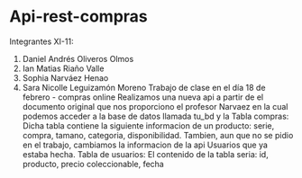 # Api-rest-compras
Integrantes XI-11:
1. Daniel Andrés Oliveros Olmos
2. Ian Matias Riaño Valle
3. Sophia Narváez Henao
4. Sara Nicolle Leguizamón Moreno
Trabajo de clase en el día 18 de febrero - compras online
Realizamos una nueva api a partir de el documento original que nos proporciono el profesor Narvaez en la cual podemos acceder a la base de datos llamada tu_bd y la Tabla compras:
Dicha tabla contiene la siguiente informacion de un producto: serie, compra, tamano, categoria, disponibilidad.
Tambien, aun que no se pidio en el trabajo, cambiamos la informacion de la api Usuarios que ya estaba hecha.
Tabla de usuarios:
El contenido de la tabla seria: id, producto, precio coleccionable, fecha

